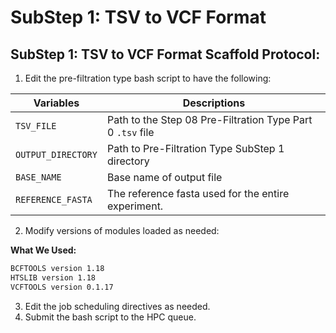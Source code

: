# SubStep 1: TSV to VCF Format

## SubStep 1: TSV to VCF Format Scaffold Protocol:

1) Edit the pre-filtration type bash script to have the following:

| Variables    | Descriptions     |
|-------------|--------------|
| `TSV_FILE` | Path to the Step 08 Pre-Filtration Type Part 0  `.tsv` file  |
| `OUTPUT_DIRECTORY` | Path to Pre-Filtration Type SubStep 1 directory  |
| `BASE_NAME` | Base name of output file  | 
| `REFERENCE_FASTA` | The reference fasta used for the entire experiment.  | 

2) Modify versions of modules loaded as needed:

**What We Used:**

```bash
BCFTOOLS version 1.18
HTSLIB version 1.18
VCFTOOLS version 0.1.17
```

3) Edit the job scheduling directives as needed.
4) Submit the bash script to the HPC queue.
